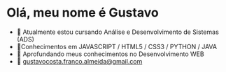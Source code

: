 <h1>Olá, meu nome é Gustavo</h1>

- 🔭 Atualmente estou cursando Análise e Desenvolvimento de Sistemas (ADS)
- 📌Conhecimentos em JAVASCRIPT / HTML5 / CSS3 / PYTHON / JAVA
- 🌱 Aprofundando meus conhecimentos no Desenvolvimento WEB
- 📧 gustavocosta.franco.almeida@gmail.com 

